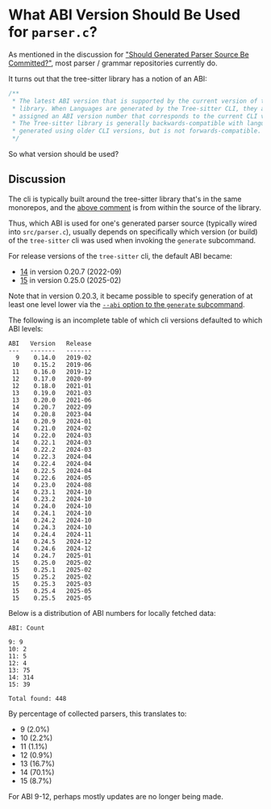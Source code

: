 # What ABI Version Should Be Used for `parser.c`?

As mentioned in the discussion for ["Should Generated Parser Source Be
Committed?"](../should-parser-source-be-committed/README.md), most
parser / grammar repositories currently do.

It turns out that the tree-sitter library has a notion of an ABI:

```c
/**
 * The latest ABI version that is supported by the current version of the
 * library. When Languages are generated by the Tree-sitter CLI, they are
 * assigned an ABI version number that corresponds to the current CLI version.
 * The Tree-sitter library is generally backwards-compatible with languages
 * generated using older CLI versions, but is not forwards-compatible.
 */
```

So what version should be used?

## Discussion

The cli is typically built around the tree-sitter library that's in
the same monorepos, and the [above
comment](https://github.com/tree-sitter/tree-sitter/blob/5766b8a0a785ea34fceb479a94f7fe24c9daae2f/lib/include/tree_sitter/api.h#L17-L23)
is from within the source of the library.

Thus, which ABI is used for one's generated parser source (typically
wired into `src/parser.c`), usually depends on specifically which
version (or build) of the `tree-sitter` cli was used when invoking the
`generate` subcommand.

For release versions of the `tree-sitter` cli, the default ABI became:

* [14](https://github.com/tree-sitter/tree-sitter/commit/e2fe380a08408ff42eada21f8723f653e6da6606) in version 0.20.7 (2022-09)
* [15](https://github.com/tree-sitter/tree-sitter/commit/ce93d8fd9b73fe586cf6c42ca3988051a7952623) in version 0.25.0 (2025-02)

Note that in version 0.20.3, it became possible to specify generation
of at least one level lower via the [`--abi` option to the `generate`
subcommand](https://github.com/tree-sitter/tree-sitter/pull/1599/commits/516fd6f6def1615cb5dc004ab41c348c7de6d182).

The following is an incomplete table of which cli versions defaulted
to which ABI levels:

```
ABI   Version   Release
---   -------   -------
  9    0.14.0   2019-02
 10    0.15.2   2019-06
 11    0.16.0   2019-12
 12    0.17.0   2020-09
 12    0.18.0   2021-01
 13    0.19.0   2021-03
 13    0.20.0   2021-06
 14    0.20.7   2022-09
 14    0.20.8   2023-04
 14    0.20.9   2024-01
 14    0.21.0   2024-02
 14    0.22.0   2024-03
 14    0.22.1   2024-03
 14    0.22.2   2024-03
 14    0.22.3   2024-04
 14    0.22.4   2024-04
 14    0.22.5   2024-04
 14    0.22.6   2024-05
 14    0.23.0   2024-08
 14    0.23.1   2024-10
 14    0.23.2   2024-10
 14    0.24.0   2024-10
 14    0.24.1   2024-10
 14    0.24.2   2024-10
 14    0.24.3   2024-10
 14    0.24.4   2024-11
 14    0.24.5   2024-12
 14    0.24.6   2024-12
 14    0.24.7   2025-01
 15    0.25.0   2025-02
 15    0.25.1   2025-02
 15    0.25.2   2025-02
 15    0.25.3   2025-03
 15    0.25.4   2025-05
 15    0.25.5   2025-05
```

Below is a distribution of ABI numbers for locally fetched data:

```
ABI: Count

9: 9
10: 2
11: 5
12: 4
13: 75
14: 314
15: 39

Total found: 448
```

By percentage of collected parsers, this translates to:

* 9 (2.0%)
* 10 (2.2%)
* 11 (1.1%)
* 12 (0.9%)
* 13 (16.7%)
* 14 (70.1%)
* 15 (8.7%)

For ABI 9-12, perhaps mostly updates are no longer being made.

